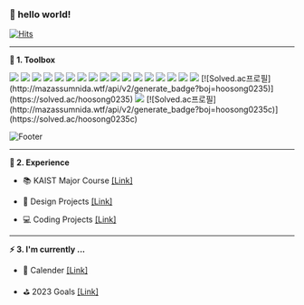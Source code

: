 <!--
**hoosong0235/hoosong0235** is a ✨ _special_ ✨ repository because its `README.md` (this file) appears on your GitHub profile.

Here are some ideas to get you started:

- 🔭 I’m currently working on ...
- 🌱 I’m currently learning ...
- 👯 I’m looking to collaborate on ...
- 🤔 I’m looking for help with ...
- 💬 Ask me about ...
- 📫 How to reach me: ...
- 😄 Pronouns: ...
- ⚡ Fun fact: ...
-->

### 👋 hello world!

[![Hits](https://hits.seeyoufarm.com/api/count/incr/badge.svg?url=https%3A%2F%2Fgithub.com%2Fhoosong0235&count_bg=%23666666&title_bg=%23333333&icon=github.svg&icon_color=%23FFFFFF&title=Github&edge_flat=false)](https://hits.seeyoufarm.com)

---

**🧰 1. Toolbox**

<img src="https://img.shields.io/badge/Python-3776AB?style=flat&logo=Python&logoColor=white"/>
<img src="https://img.shields.io/badge/C-A8B9CC?style=flat&logo=C&logoColor=white"/>
<img src="https://img.shields.io/badge/C++-00599C?style=flat&logo=C++&logoColor=white"/>
<img src="https://img.shields.io/badge/Java-007395?style=flat&logo=Java&logoColor=white"/>
<img src="https://img.shields.io/badge/Rust-000000?style=flat&logo=Rust&logoColor=white"/>
<img src="https://img.shields.io/badge/Scala-DC322F?style=flat&logo=Scala&logoColor=white"/>
<img src="https://img.shields.io/badge/Dart-0175C2?style=flat&logo=Dart&logoColor=white"/>

<img src="https://img.shields.io/badge/Flutter-02569B?style=flat&logo=Flutter&logoColor=white"/>
<img src="https://img.shields.io/badge/Firebase-FFCA28?style=flat&logo=Firebase&logoColor=white"/>
<img src="https://img.shields.io/badge/HTML5-E34F26?style=flat&logo=HTML5&logoColor=white"/>
<img src="https://img.shields.io/badge/CSS3-1572B6?style=flat&logo=CSS3&logoColor=white"/>
<img src="https://img.shields.io/badge/JavaScript-F7DF1E?style=flat&logo=JavaScript&logoColor=white"/>

<img src="https://img.shields.io/badge/Figma-F24E1E?style=flat&logo=Figma&logoColor=white"/>
<img src="https://img.shields.io/badge/Adobe Photoshop-31A8FF?style=flat&logo=Adobe Photoshop&logoColor=white"/>
<img src="https://img.shields.io/badge/Adobe Illustrator-FF9A00?style=flat&logo=Adobe Illustrator&logoColor=white"/>
<img src="https://img.shields.io/badge/Rhinoceros-801010?style=flat&logo=Rhinoceros&logoColor=white"/>

<img src="http://mazandi.herokuapp.com/api?handle=hoosong0235&theme=warm"/>
[![Solved.ac프로필](http://mazassumnida.wtf/api/v2/generate_badge?boj=hoosong0235)](https://solved.ac/hoosong0235)
<img src="http://mazandi.herokuapp.com/api?handle=hoosong0235c&theme=warm"/>
[![Solved.ac프로필](http://mazassumnida.wtf/api/v2/generate_badge?boj=hoosong0235c)](https://solved.ac/hoosong0235c)

![Footer](https://capsule-render.vercel.app/api?type=waving&color=333333&height=200&section=footer)

---

**📘 2. Experience**

- 📚 KAIST Major Course [[Link]](https://hoosong0235.notion.site/a2ed85f766b94552b7a58e7f3988cf51?v=47e1279ea52e47c981a0bc3f5b18e7a7)

- 🎨 Design Projects [[Link]](https://hoosong0235.notion.site/0833f558fd8e4a8abf56e7eb5a993a75?v=2989dfdab2764ec9beb37b55c204dc41)

- 💻 Coding Projects [[Link]](https://hoosong0235.notion.site/f35708fe4b324ef5a774a91c37b235cd?v=50255275c0f84a92bd8bd8ecebea1e65)

---

**⚡ 3. I'm currently ...**

- 📅 Calender [[Link]](https://hoosong0235.notion.site/68132862a6624d7b990e0244b93e6be0?v=51b9d6c58917488e9315cda14b63663c)

- ⛳ 2023 Goals [[Link]](https://hoosong0235.notion.site/2023-Goals-f9e3e2425b0a480bb495b406604be0b5)
